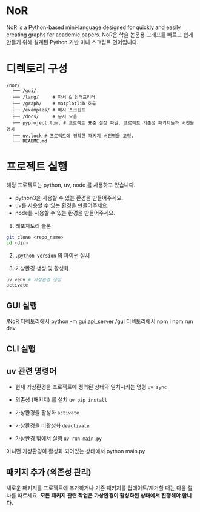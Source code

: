 # NoR
NoR is a Python-based mini-language designed for quickly and easily creating graphs for academic papers.
NoR은 학술 논문용 그래프를 빠르고 쉽게 만들기 위해 설계된 Python 기반 미니 스크립트 언어입니다.

# 디렉토리 구성
```
/nor/
  ├── /gui/
  ├── /lang/     # 파서 & 인터프리터
  ├── /graph/    # matplotlib 호출
  ├── /examples/ # 예시 스크립트
  ├── /docs/     # 문서 모음
  ├── pyproject.toml # 프로젝트 표준 설정 파일. 프로젝트 의존성 패키지들과 버전을 명시
  ├── uv.lock # 프로젝트에 정확한 패키지 버전명을 고정.
  └── README.md
```
# 프로젝트 실행
해당 프로젝트는 python, uv, node 를 사용하고 있습니다. 
- python3을 사용할 수 있는 환경을 만들어주세요.
- uv를 사용할 수 있는 환경을 만들어주세요.
- node를 사용할 수 있는 환경을 만들어주세요.

1. 레포지토리 클론
```bash
git clone <repo_name>
cd <dir>
```
2. `.python-version` 의 파이썬 설치

3. 가상환경 생성 및 활성화
```bash
uv venv # 가상환경 생성
activate
```

## GUI 실행

/NoR 디렉토리에서
python -m gui.api_server
/gui 디렉토리에서
npm i
npm run dev

## CLI 실행



## uv 관련 명령어
- 현재 가상환경을 프로젝트에 정의된 상태와 일치시키는 명령 
`uv sync` 

- 의존성 (패키지) 를 설치
`uv pip install`

- 가상환경을 활성화
`activate`

- 가상환경을 비활성화
`deactivate`

- 가상환경 밖에서 실행
`uv run main.py`

아니면 가상환경이 활성화 되어있는 상태에서
python main.py


## 패키지 추가 (의존성 관리)

새로운 패키지를 프로젝트에 추가하거나 기존 패키지를 업데이트/제거할 때는 다음 절차를 따르세요. **모든 패키지 관련 작업은 가상환경이 활성화된 상태에서 진행해야 합니다.**
